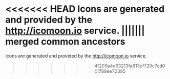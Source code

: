 <<<<<<< HEAD
Icons are generated and provided by the http://icomoon.io service.
||||||| merged common ancestors
=======
Icons are generated and provided by the http://icomoon.io service.
>>>>>>> 4f209a4e63213fa813cf729c7cd0c1788ee72395
